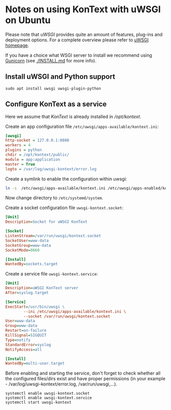 # Notes on using KonText with uWSGI on Ubuntu

Please note that *uWSGI* provides quite an amount of features, plug-ins and 
deployment options. For a complete overview please refer to 
[uWSGI homepage](https://uwsgi-docs.readthedocs.io/en/latest/).

If you have a choice what WSGI server to install we recommend using 
[Gunicorn](http://gunicorn.org/) (see [./INSTALL.md](INSTALL.md) for more
info).

## Install uWSGI and Python support

```
sudo apt install uwsgi uwsgi-plugin-python 
```

## Configure KonText as a service

Here we assume that *KonText* is already installed in */opt/kontext*.

Create an app configuration file `/etc/uwsgi/apps-available/kontext.ini`:

```ini
[uwsgi]
http-socket = 127.0.0.1:8080
workers = 4
plugins = python
chdir = /opt/kontext/public/
module = app:application
master = True
logto = /var/log/uwsgi-kontext/error.log
```


Create a symlink to enable the configuration within uwsgi:

```bash
ln -s  /etc/uwsgi/apps-available/kontext.ini /etc/uwsgi/apps-enabled/kontext.ini
```

Now change directory to `/etc/systemd/system`.


Create a socket configuration file `uwsgi-kontext.socket`:


```ini
[Unit]
Description=Socket for uWSGI KonText

[Socket]
ListenStream=/var/run/uwsgi/kontext.socket
SocketUser=www-data
SocketGroup=www-data
SocketMode=0660

[Install]
WantedBy=sockets.target 
```

Create a service file `uwsgi-kontext.service`:

```ini
[Unit]
Description=uWSGI KonText server
After=syslog.target

[Service]
ExecStart=/usr/bin/uwsgi \
        --ini /etc/uwsgi/apps-available/kontext.ini \
        --socket /var/run/uwsgi/kontext.socket
User=www-data
Group=www-data
Restart=on-failure
KillSignal=SIGQUIT
Type=notify
StandardError=syslog
NotifyAccess=all

[Install]
WantedBy=multi-user.target
```

Before enabling and starting the service, don't forget to check
whether all the configured files/dirs exist and have proper permissions
(in your example - /var/log/uwsgi-kontext/error.log, /var/run/uwsgi,...).

```
systemctl enable uwsgi-kontext.socket
systemctl enable uwsgi-kontext.service
systemctl start uwsgi-kontext
```
